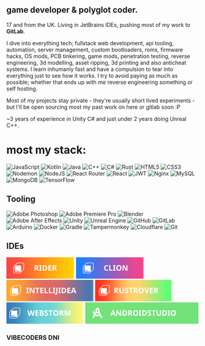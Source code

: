 ## **game developer & polyglot coder.**  
17 and from the UK.
Living in JetBrains IDEs, pushing most of my work to **GitLab**. 

I dive into everything tech; fullstack web development, api tooling, automation, server management, custom bootloaders, roms, firmware hacks, OS mods, PCB tinkering, game mods, penetration testing, reverse engineering, 3d modelling, asset ripping, 3d printing and also anticheat systems. I learn inhumanly fast and have a compulsion to tear into everything just to see how it works. I try to avoid paying as much as possible; whether that ends up with me reverse engineering something or self hosting.

Most of my projects stay private - they're usually short lived experiments - but I'll be open sourcing most my past work on here or gitlab soon :P

~3 years of experience in Unity C# and just under 2 years doing Unreal C++.

# most my stack:
![JavaScript](https://img.shields.io/badge/javascript-%23323330.svg?style=for-the-badge&logo=javascript&logoColor=%23F7DF1E) ![Kotlin](https://img.shields.io/badge/kotlin-%237F52FF.svg?style=for-the-badge&logo=kotlin&logoColor=white) ![Java](https://img.shields.io/badge/java-%23ED8B00.svg?style=for-the-badge&logo=openjdk&logoColor=white) ![C++](https://img.shields.io/badge/c++-%2300599C.svg?style=for-the-badge&logo=c%2B%2B&logoColor=white) ![C#](https://img.shields.io/badge/c%23-%23239120.svg?style=for-the-badge&logo=csharp&logoColor=white) ![Rust](https://img.shields.io/badge/rust-%23000000.svg?style=for-the-badge&logo=rust&logoColor=white) ![HTML5](https://img.shields.io/badge/html5-%23E34F26.svg?style=for-the-badge&logo=html5&logoColor=white) ![CSS3](https://img.shields.io/badge/css3-%231572B6.svg?style=for-the-badge&logo=css3&logoColor=white) ![Nodemon](https://img.shields.io/badge/NODEMON-%23323330.svg?style=for-the-badge&logo=nodemon&logoColor=%BBDEAD) ![NodeJS](https://img.shields.io/badge/node.js-6DA55F?style=for-the-badge&logo=node.js&logoColor=white) ![React Router](https://img.shields.io/badge/React_Router-CA4245?style=for-the-badge&logo=react-router&logoColor=white) ![React](https://img.shields.io/badge/react-%2320232a.svg?style=for-the-badge&logo=react&logoColor=%2361DAFB) ![JWT](https://img.shields.io/badge/JWT-black?style=for-the-badge&logo=JSON%20web%20tokens) ![Nginx](https://img.shields.io/badge/nginx-%23009639.svg?style=for-the-badge&logo=nginx&logoColor=white) ![MySQL](https://img.shields.io/badge/mysql-4479A1.svg?style=for-the-badge&logo=mysql&logoColor=white) ![MongoDB](https://img.shields.io/badge/MongoDB-%234ea94b.svg?style=for-the-badge&logo=mongodb&logoColor=white)  ![TensorFlow](https://img.shields.io/badge/TensorFlow-%23FF6F00.svg?style=for-the-badge&logo=TensorFlow&logoColor=white)

## Tooling

![Adobe Photoshop](https://img.shields.io/badge/adobe%20photoshop-%2331A8FF.svg?style=for-the-badge&logo=adobe%20photoshop&logoColor=white) ![Adobe Premiere Pro](https://img.shields.io/badge/Adobe%20Premiere%20Pro-9999FF.svg?style=for-the-badge&logo=Adobe%20Premiere%20Pro&logoColor=white) ![Blender](https://img.shields.io/badge/blender-%23F5792A.svg?style=for-the-badge&logo=blender&logoColor=white) ![Adobe After Effects](https://img.shields.io/badge/Adobe%20After%20Effects-9999FF.svg?style=for-the-badge&logo=Adobe%20After%20Effects&logoColor=white) ![Unity](https://img.shields.io/badge/unity-%23000000.svg?style=for-the-badge&logo=unity&logoColor=white) ![Unreal Engine](https://img.shields.io/badge/unrealengine-%23313131.svg?style=for-the-badge&logo=unrealengine&logoColor=white) ![GitHub](https://img.shields.io/badge/github-%23121011.svg?style=for-the-badge&logo=github&logoColor=white) ![GitLab](https://img.shields.io/badge/gitlab-%23181717.svg?style=for-the-badge&logo=gitlab&logoColor=white) ![Arduino](https://img.shields.io/badge/-Arduino-00979D?style=for-the-badge&logo=Arduino&logoColor=white) ![Docker](https://img.shields.io/badge/docker-%230db7ed.svg?style=for-the-badge&logo=docker&logoColor=white) ![Gradle](https://img.shields.io/badge/Gradle-02303A.svg?style=for-the-badge&logo=Gradle&logoColor=white) ![Tampermonkey](https://img.shields.io/badge/tampermonkey-%2300485B.svg?style=for-the-badge&logo=tampermonkey&logoColor=white) ![Cloudflare](https://img.shields.io/badge/Cloudflare-F38020?style=for-the-badge&logo=Cloudflare&logoColor=white) ![Git](https://img.shields.io/badge/git-%23F05033.svg?style=for-the-badge&logo=git&logoColor=white) 

## IDEs

![Rider](https://raw.githubusercontent.com/astroval0/astroval0/6babc5affd553d5d1d80e298ee43aa0e14676f36/r.svg) ![Clion](https://raw.githubusercontent.com/astroval0/astroval0/6babc5affd553d5d1d80e298ee43aa0e14676f36/cl.svg) ![Intellij IDEA](https://raw.githubusercontent.com/astroval0/astroval0/6babc5affd553d5d1d80e298ee43aa0e14676f36/ij.svg) ![Rust Rover](https://raw.githubusercontent.com/astroval0/astroval0/6babc5affd553d5d1d80e298ee43aa0e14676f36/rr.svg) ![Webstorm](https://raw.githubusercontent.com/astroval0/astroval0/6babc5affd553d5d1d80e298ee43aa0e14676f36/ws.svg) ![Android Studio](https://raw.githubusercontent.com/astroval0/astroval0/bbc8a5ea0671a8f70b716944bb587b6c925382f8/as.svg)

### VIBECODERS DNI
